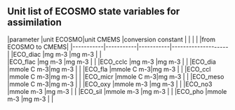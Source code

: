 ## Unit list of ECOSMO state variables for assimilation


|parameter  |unit ECOSMO|unit CMEMS |conversion constant | 
|           |           |           |from ECOSMO to CMEMS|
|-----------|-----------|-----------|--------------------| 
|ECO_diac   |mg m-3     |mg m-3     |                    |  
|ECO_flac   |mg m-3     |mg m-3     |                    |
|ECO_cclc   |mg m-3     |mg m-3     |                    |
|ECO_dia    |mmole C m-3|mg m-3     |                    |
|ECO_fla    |mmole C m-3|mg m-3     |                    |
|ECO_ccl    |mmole C m-3|mg m-3     |                    |
|ECO_micr   |mmole C m-3|mg m-3     |                    |
|ECO_meso   |mmole C m-3|mg m-3     |                    |
|ECO_oxy    |mmole m-3  |mg m-3     |                    |
|ECO_no3    |mmole m-3  |mg m-3     |                    |
|ECO_sil    |mmole m-3  |mg m-3     |                    |
|ECO_pho    |mmole m-3  |mg m-3     |                    | 
